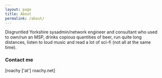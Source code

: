 ```yaml
---
layout: page
title: About
permalink: /about/
---
```


Disgruntled Yorkshire sysadmin/network engineer and consultant who used to own/run an MSP, drinks copious quantities of beer, run quite long distances, listen to loud music and read a lot of sci-fi (not all at the same time).

### Contact me
[roachy ['at'] roachy.net]


